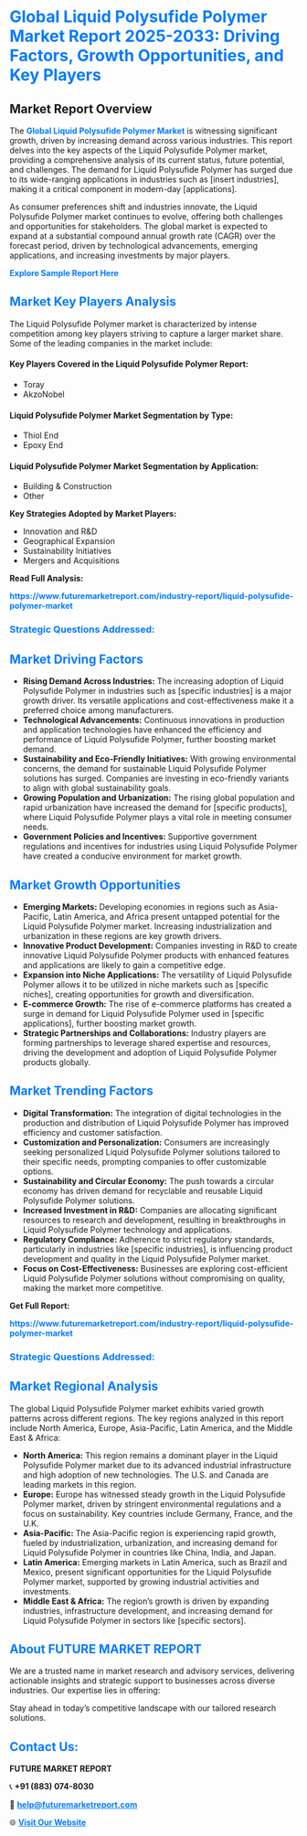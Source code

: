 <h1 style="color: #007BFF;">Global Liquid Polysufide Polymer Market Report 2025-2033: Driving Factors, Growth Opportunities, and Key Players</h1>

<section id="overview">
<h2>Market Report Overview</h2>
<p>The <a href="https://www.futuremarketreport.com/industry-report/liquid-polysufide-polymer-market" style="color: #007BFF; text-decoration: none;"><strong>Global Liquid Polysufide Polymer Market</strong></a> is witnessing significant growth, driven by increasing demand across various industries. This report delves into the key aspects of the Liquid Polysufide Polymer market, providing a comprehensive analysis of its current status, future potential, and challenges. The demand for Liquid Polysufide Polymer has surged due to its wide-ranging applications in industries such as [insert industries], making it a critical component in modern-day [applications].</p>
<p>As consumer preferences shift and industries innovate, the Liquid Polysufide Polymer market continues to evolve, offering both challenges and opportunities for stakeholders. The global market is expected to expand at a substantial compound annual growth rate (CAGR) over the forecast period, driven by technological advancements, emerging applications, and increasing investments by major players.</p>
</section>

<section id="overview">
<p><a href="https://www.futuremarketreport.com/request-sample/reportId=47081" style="color: #007BFF; text-decoration: none;"><strong>Explore Sample Report Here</strong></a></p>
</section>

<section id="key-players">
<h2 style="color: #007BFF;">Market Key Players Analysis</h2>
<p>The Liquid Polysufide Polymer market is characterized by intense competition among key players striving to capture a larger market share. Some of the leading companies in the market include:</p>
<h4>Key Players Covered in the Liquid Polysufide Polymer Report:</h4>
<ul><li>Toray</li><li>AkzoNobel</li></ul>
<h4>Liquid Polysufide Polymer Market Segmentation by Type:</h4>
<ul><li>Thiol End</li><li>Epoxy End</li></ul>

<h4>Liquid Polysufide Polymer Market Segmentation by Application:</h4>
<ul><li>Building &amp; Construction</li><li>Other</li></ul>
<p><strong>Key Strategies Adopted by Market Players:</strong></p>
<ul>
<li>Innovation and R&D</li>
<li>Geographical Expansion</li>
<li>Sustainability Initiatives</li>
<li>Mergers and Acquisitions</li>
</ul>
</section>

<section>
<p><strong>Read Full Analysis: </strong></p><a href="https://www.futuremarketreport.com/industry-report/liquid-polysufide-polymer-market" style="color: #007BFF; text-decoration: none;"><strong>https://www.futuremarketreport.com/industry-report/liquid-polysufide-polymer-market</strong></a>
<h3 style="color: #007BFF;">Strategic Questions Addressed:</h3>
</section>

<section id="driving-factors">
<h2 style="color: #007BFF;">Market Driving Factors</h2>
<ul>
<li><strong>Rising Demand Across Industries:</strong> The increasing adoption of Liquid Polysufide Polymer in industries such as [specific industries] is a major growth driver. Its versatile applications and cost-effectiveness make it a preferred choice among manufacturers.</li>
<li><strong>Technological Advancements:</strong> Continuous innovations in production and application technologies have enhanced the efficiency and performance of Liquid Polysufide Polymer, further boosting market demand.</li>
<li><strong>Sustainability and Eco-Friendly Initiatives:</strong> With growing environmental concerns, the demand for sustainable Liquid Polysufide Polymer solutions has surged. Companies are investing in eco-friendly variants to align with global sustainability goals.</li>
<li><strong>Growing Population and Urbanization:</strong> The rising global population and rapid urbanization have increased the demand for [specific products], where Liquid Polysufide Polymer plays a vital role in meeting consumer needs.</li>
<li><strong>Government Policies and Incentives:</strong> Supportive government regulations and incentives for industries using Liquid Polysufide Polymer have created a conducive environment for market growth.</li>
</ul>
</section>

<section id="growth-opportunities">
<h2 style="color: #007BFF;">Market Growth Opportunities</h2>
<ul>
<li><strong>Emerging Markets:</strong> Developing economies in regions such as Asia-Pacific, Latin America, and Africa present untapped potential for the Liquid Polysufide Polymer market. Increasing industrialization and urbanization in these regions are key growth drivers.</li>
<li><strong>Innovative Product Development:</strong> Companies investing in R&D to create innovative Liquid Polysufide Polymer products with enhanced features and applications are likely to gain a competitive edge.</li>
<li><strong>Expansion into Niche Applications:</strong> The versatility of Liquid Polysufide Polymer allows it to be utilized in niche markets such as [specific niches], creating opportunities for growth and diversification.</li>
<li><strong>E-commerce Growth:</strong> The rise of e-commerce platforms has created a surge in demand for Liquid Polysufide Polymer used in [specific applications], further boosting market growth.</li>
<li><strong>Strategic Partnerships and Collaborations:</strong> Industry players are forming partnerships to leverage shared expertise and resources, driving the development and adoption of Liquid Polysufide Polymer products globally.</li>
</ul>
</section>

<section id="trending-factors">
<h2 style="color: #007BFF;">Market Trending Factors</h2>
<ul>
<li><strong>Digital Transformation:</strong> The integration of digital technologies in the production and distribution of Liquid Polysufide Polymer has improved efficiency and customer satisfaction.</li>
<li><strong>Customization and Personalization:</strong> Consumers are increasingly seeking personalized Liquid Polysufide Polymer solutions tailored to their specific needs, prompting companies to offer customizable options.</li>
<li><strong>Sustainability and Circular Economy:</strong> The push towards a circular economy has driven demand for recyclable and reusable Liquid Polysufide Polymer solutions.</li>
<li><strong>Increased Investment in R&D:</strong> Companies are allocating significant resources to research and development, resulting in breakthroughs in Liquid Polysufide Polymer technology and applications.</li>
<li><strong>Regulatory Compliance:</strong> Adherence to strict regulatory standards, particularly in industries like [specific industries], is influencing product development and quality in the Liquid Polysufide Polymer market.</li>
<li><strong>Focus on Cost-Effectiveness:</strong> Businesses are exploring cost-efficient Liquid Polysufide Polymer solutions without compromising on quality, making the market more competitive.</li>
</ul>
</section>

<section>
<p><strong>Get Full Report: </strong></p><a href="https://www.futuremarketreport.com/industry-report/liquid-polysufide-polymer-market" style="color: #007BFF; text-decoration: none;"><strong>https://www.futuremarketreport.com/industry-report/liquid-polysufide-polymer-market</strong></a>
<h3 style="color: #007BFF;">Strategic Questions Addressed:</h3>
</section>


<section id="regional-analysis">
<h2 style="color: #007BFF;">Market Regional Analysis</h2>
<p>The global Liquid Polysufide Polymer market exhibits varied growth patterns across different regions. The key regions analyzed in this report include North America, Europe, Asia-Pacific, Latin America, and the Middle East & Africa:</p>
<ul>
<li><strong>North America:</strong> This region remains a dominant player in the Liquid Polysufide Polymer market due to its advanced industrial infrastructure and high adoption of new technologies. The U.S. and Canada are leading markets in this region.</li>
<li><strong>Europe:</strong> Europe has witnessed steady growth in the Liquid Polysufide Polymer market, driven by stringent environmental regulations and a focus on sustainability. Key countries include Germany, France, and the U.K.</li>
<li><strong>Asia-Pacific:</strong> The Asia-Pacific region is experiencing rapid growth, fueled by industrialization, urbanization, and increasing demand for Liquid Polysufide Polymer in countries like China, India, and Japan.</li>
<li><strong>Latin America:</strong> Emerging markets in Latin America, such as Brazil and Mexico, present significant opportunities for the Liquid Polysufide Polymer market, supported by growing industrial activities and investments.</li>
<li><strong>Middle East & Africa:</strong> The region’s growth is driven by expanding industries, infrastructure development, and increasing demand for Liquid Polysufide Polymer in sectors like [specific sectors].</li>
</ul>
</section>

<footer>
<h2 style="color: #007BFF;">About FUTURE MARKET REPORT</h2>
<p>We are a trusted name in market research and advisory services, delivering actionable insights and strategic support to businesses across diverse industries. Our expertise lies in offering:</p>

<p>Stay ahead in today’s competitive landscape with our tailored research solutions.</p>

<h2 style="color: #007BFF;">Contact Us:</h2>
<p><strong>FUTURE MARKET REPORT</strong></p>
<p>📞 <strong>+91 (883) 074-8030</strong></p>
<p>📧 <strong><a href="mailto:help@futuremarketreport.com" style="color: #007BFF;">help@futuremarketreport.com</a></strong></p>
<p>🌐 <strong><a href="https://www.futuremarketreport.com/" style="color: #007BFF;">Visit Our Website</a></strong></p>
</footer>
